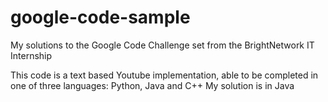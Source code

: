# google-code-sample

My solutions to the Google Code Challenge set from the BrightNetwork IT Internship

This code is a text based Youtube implementation, able to be completed in one of three languages: Python, Java and C++
My solution is in Java
